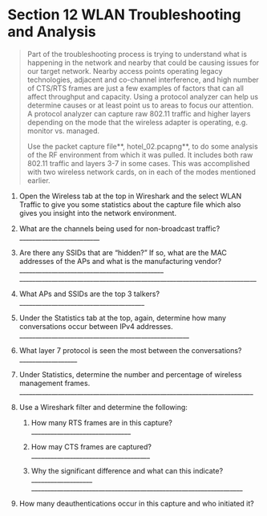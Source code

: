 # Section 12 WLAN Troubleshooting and Analysis

> Part of the troubleshooting process is trying to understand what is
> happening in the network and nearby that could be causing issues for
> our target network. Nearby access points operating legacy
> technologies, adjacent and co-channel interference, and high number of
> CTS/RTS frames are just a few examples of factors that can all affect
> throughput and capacity. Using a protocol analyzer can help us
> determine causes or at least point us to areas to focus our attention.
> A protocol analyzer can capture raw 802.11 traffic and higher layers
> depending on the mode that the wireless adapter is operating, e.g.
> monitor vs. managed.
>
> Use the packet capture file**, hotel_02.pcapng**, to do some analysis
> of the RF environment from which it was pulled. It includes both raw
> 802.11 traffic and layers 3-7 in some cases. This was accomplished
> with two wireless network cards, on in each of the modes mentioned
> earlier.

1.  Open the Wireless tab at the top in Wireshark and the select WLAN
    Traffic to give you some statistics about the capture file which
    also gives you insight into the network environment.

2.  What are the channels being used for non-broadcast traffic?
    \_\_\_\_\_\_\_\_\_\_\_\_\_\_\_\_\_\_\_\_\_\_\_\_\_

3.  Are there any SSIDs that are “hidden?” If so, what are the MAC
    addresses of the APs and what is the manufacturing vendor?
    \_\_\_\_\_\_\_\_\_\_\_\_\_\_\_\_\_\_\_\_\_\_\_\_\_\_\_\_\_\_\_\_\_\_\_\_\_\_\_\_\_\_\_\_\_
    \_\_\_\_\_\_\_\_\_\_\_\_\_\_\_\_\_\_\_\_\_\_\_\_\_\_\_\_\_\_\_\_\_\_\_\_\_\_\_\_\_\_\_\_\_\_\_\_\_\_\_\_\_\_\_\_\_\_\_\_\_\_\_\_\_\_\_\_\_\_\_\_\_\_

4.  What APs and SSIDs are the top 3 talkers?
    \_\_\_\_\_\_\_\_\_\_\_\_\_\_\_\_\_\_\_\_\_\_\_\_\_\_\_\_\_\_\_\_\_\_\_\_\_\_\_

5.  Under the Statistics tab at the top, again, determine how many
    conversations occur between IPv4 addresses.
    \_\_\_\_\_\_\_\_\_\_\_\_\_\_\_\_\_\_\_\_\_\_\_\_\_\_\_\_\_\_\_\_\_\_\_\_\_\_\_\_\_\_\_\_\_\_\_\_\_\_\_\_\_

6.  What layer 7 protocol is seen the most between the conversations?
    \_\_\_\_\_\_\_\_\_\_\_\_\_\_\_\_\_\_

7.  Under Statistics, determine the number and percentage of wireless
    management frames.
    \_\_\_\_\_\_\_\_\_\_\_\_\_\_\_\_\_\_\_\_\_\_\_\_\_\_\_\_\_\_\_\_\_\_\_\_\_\_\_\_\_\_\_\_\_\_\_\_\_\_\_\_\_\_\_\_\_\_\_\_\_\_\_\_\_\_\_\_\_\_\_\_\_

8.  Use a Wireshark filter and determine the following:

    1.  How many RTS frames are in this capture?
        \_\_\_\_\_\_\_\_\_\_\_\_\_\_\_\_\_\_\_\_\_\_\_\_\_\_\_\_\_\_\_

    2.  How may CTS frames are captured?
        \_\_\_\_\_\_\_\_\_\_\_\_\_\_\_\_\_\_\_\_\_\_\_\_\_\_\_\_\_\_\_\_\_\_\_\_\_

    3.  Why the significant difference and what can this indicate?
        \_\_\_\_\_\_\_\_\_\_\_\_\_\_\_\_\_\_\_
        \_\_\_\_\_\_\_\_\_\_\_\_\_\_\_\_\_\_\_\_\_\_\_\_\_\_\_\_\_\_\_\_\_\_\_\_\_\_\_\_\_\_\_\_\_\_\_\_\_\_\_\_\_\_\_\_\_\_\_\_\_\_\_\_\_\_

9.  How many deauthentications occur in this capture and who initiated
    it?

